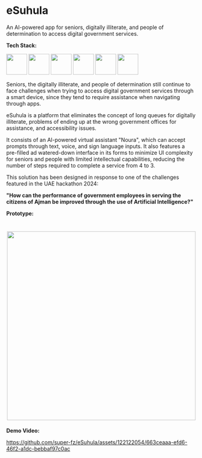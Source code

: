 # eSuhula
An AI-powered app for seniors, digitally illiterate, and people of determination to access digital government services.

**Tech Stack:**

<img src ="https://github.com/super-fz/eSuhula/assets/122122054/b757c35c-6a77-41f9-a00d-5ebcb7040ead" height = "55">    <img src ="https://github.com/super-fz/eSuhula/assets/122122054/9536ff87-1683-4938-a760-971f24ad02ff" height = "55">    <img src ="https://github.com/super-fz/eSuhula/assets/122122054/1469c3ef-234e-4bcd-b957-d68c8d7c3563" height = "55">    <img src ="https://github.com/super-fz/eSuhula/assets/122122054/183ec3ca-c044-4ac1-8f7e-e71904c8749b" height = "55">    <img src ="https://github.com/super-fz/eSuhula/assets/122122054/56a4bfdf-4a14-49f3-a550-050e93685c64" height = "55">    <img src ="https://github.com/super-fz/eSuhula/assets/122122054/fb34d653-c846-4621-9348-f64a4deef699" height = "55">

Seniors, the digitally illiterate, and people of determination still continue to face challenges when trying to access digital government services through a smart device, since they tend to require assistance when navigating through apps. 

eSuhula is a platform that eliminates the concept of long queues for digitally illiterate, problems of ending up at the wrong government offices for assistance, and accessibility issues. 

It consists of an AI-powered virtual assistant "Noura", which can accept prompts through text, voice, and sign language inputs. It also features a pre-filled ad watered-down interface in its forms to minimize UI complexity for seniors and people with limited intellectual capabilities, reducing the number of steps required to complete a service from 4 to 3.

This solution has been designed in response to one of the challenges featured in the UAE hackathon 2024:

**"How can the performance of government employees in serving the citizens of Ajman be improved through the use of Artificial Intelligence?"**

**Prototype:**

<h1 align=center><img src ="https://github.com/super-fz/eSuhula/assets/122122054/3e381b50-0ac8-41e1-8084-86a25ff095ad" height = "500" align=center></h1>


**Demo Video:**

https://github.com/super-fz/eSuhula/assets/122122054/663ceaaa-efd6-46f2-a1dc-bebbaf97c0ac

